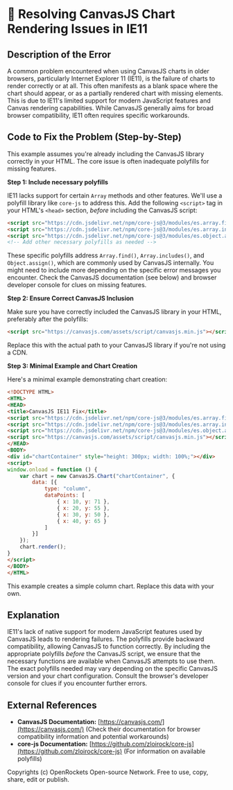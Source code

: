 # 🐞 Resolving CanvasJS Chart Rendering Issues in IE11


## Description of the Error

A common problem encountered when using CanvasJS charts in older browsers, particularly Internet Explorer 11 (IE11), is the failure of charts to render correctly or at all. This often manifests as a blank space where the chart should appear, or as a partially rendered chart with missing elements. This is due to IE11's limited support for modern JavaScript features and Canvas rendering capabilities.  While CanvasJS generally aims for broad browser compatibility, IE11 often requires specific workarounds.

## Code to Fix the Problem (Step-by-Step)

This example assumes you're already including the CanvasJS library correctly in your HTML. The core issue is often inadequate polyfills for missing features.

**Step 1: Include necessary polyfills**

IE11 lacks support for certain `Array` methods and other features.  We'll use a polyfill library like `core-js` to address this. Add the following `<script>` tag in your HTML's `<head>` section, *before* including the CanvasJS script:

```html
<script src="https://cdn.jsdelivr.net/npm/core-js@3/modules/es.array.find.js"></script>
<script src="https://cdn.jsdelivr.net/npm/core-js@3/modules/es.array.includes.js"></script>
<script src="https://cdn.jsdelivr.net/npm/core-js@3/modules/es.object.assign.js"></script>
<!-- Add other necessary polyfills as needed -->
```

These specific polyfills address `Array.find()`, `Array.includes()`, and `Object.assign()`, which are commonly used by CanvasJS internally.  You might need to include more depending on the specific error messages you encounter. Check the CanvasJS documentation (see below) and browser developer console for clues on missing features.

**Step 2: Ensure Correct CanvasJS Inclusion**

Make sure you have correctly included the CanvasJS library in your HTML, preferably after the polyfills:

```html
<script src="https://canvasjs.com/assets/script/canvasjs.min.js"></script>
```

Replace this with the actual path to your CanvasJS library if you're not using a CDN.

**Step 3:  Minimal Example and Chart Creation**

Here's a minimal example demonstrating chart creation:

```html
<!DOCTYPE HTML>
<HTML>
<HEAD>
<title>CanvasJS IE11 Fix</title>
<script src="https://cdn.jsdelivr.net/npm/core-js@3/modules/es.array.find.js"></script>
<script src="https://cdn.jsdelivr.net/npm/core-js@3/modules/es.array.includes.js"></script>
<script src="https://cdn.jsdelivr.net/npm/core-js@3/modules/es.object.assign.js"></script>
<script src="https://canvasjs.com/assets/script/canvasjs.min.js"></script>
</HEAD>
<BODY>
<div id="chartContainer" style="height: 300px; width: 100%;"></div>
<script>
window.onload = function () {
    var chart = new CanvasJS.Chart("chartContainer", {
        data: [{
            type: "column",
            dataPoints: [
                { x: 10, y: 71 },
                { x: 20, y: 55 },
                { x: 30, y: 50 },
                { x: 40, y: 65 }
            ]
        }]
    });
    chart.render();
}
</script>
</BODY>
</HTML>
```

This example creates a simple column chart.  Replace this data with your own.


## Explanation

IE11's lack of native support for modern JavaScript features used by CanvasJS leads to rendering failures.  The polyfills provide backward compatibility, allowing CanvasJS to function correctly.  By including the appropriate polyfills *before* the CanvasJS script, we ensure that the necessary functions are available when CanvasJS attempts to use them.  The exact polyfills needed may vary depending on the specific CanvasJS version and your chart configuration.  Consult the browser's developer console for clues if you encounter further errors.


## External References

* **CanvasJS Documentation:** [https://canvasjs.com/](https://canvasjs.com/) (Check their documentation for browser compatibility information and potential workarounds)
* **core-js Documentation:** [https://github.com/zloirock/core-js](https://github.com/zloirock/core-js) (For information on available polyfills)


Copyrights (c) OpenRockets Open-source Network. Free to use, copy, share, edit or publish.

